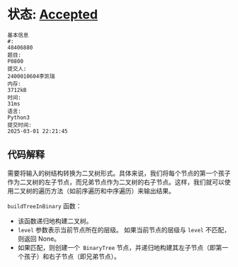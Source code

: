 # 状态: [Accepted](http://dsbpython.openjudge.cn/dspythonbook/solution/48406880/)
```
基本信息
#:
48406880
题目:
P0800
提交人:
2400010604李凯瑞
内存:
3712kB
时间:
31ms
语言:
Python3
提交时间:
2025-03-01 22:21:45
```

## 代码解释
需要将输入的树结构转换为二叉树形式。具体来说，我们将每个节点的第一个孩子作为二叉树的左子节点，而兄弟节点作为二叉树的右子节点。这样，我们就可以使用二叉树的遍历方法（如前序遍历和中序遍历）来输出结果。

`buildTreeInBinary` 函数：

- 该函数递归地构建二叉树。
- `level` 参数表示当前节点所在的层级。
如果当前节点的层级与 `level` 不匹配，则返回 None。
- 如果匹配，则创建一个` BinaryTree` 节点，并递归地构建其左子节点（即第一个孩子）和右子节点（即兄弟节点）。
